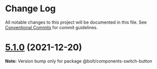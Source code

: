 # Change Log

All notable changes to this project will be documented in this file.
See [Conventional Commits](https://conventionalcommits.org) for commit guidelines.

# [5.1.0](https://github.com/bolt-design-system/bolt/tree/master/packages/components/bolt-switch-button/compare/v5.0.1...v5.1.0) (2021-12-20)

**Note:** Version bump only for package @bolt/components-switch-button
